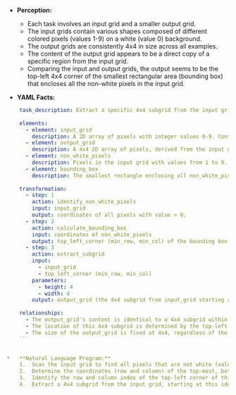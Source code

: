 *   **Perception:**
    *   Each task involves an input grid and a smaller output grid.
    *   The input grids contain various shapes composed of different colored pixels (values 1-9) on a white (value 0) background.
    *   The output grids are consistently 4x4 in size across all examples.
    *   The content of the output grid appears to be a direct copy of a specific region from the input grid.
    *   Comparing the input and output grids, the output seems to be the top-left 4x4 corner of the smallest rectangular area (bounding box) that encloses all the non-white pixels in the input grid.

*   **YAML Facts:**
    
```yaml
    task_description: Extract a specific 4x4 subgrid from the input grid based on the location of non-white pixels.
    
    elements:
      - element: input_grid
        description: A 2D array of pixels with integer values 0-9. Contains a background (white, 0) and one or more foreground objects (non-white pixels).
      - element: output_grid
        description: A 4x4 2D array of pixels, derived from the input grid.
      - element: non_white_pixels
        description: Pixels in the input grid with values from 1 to 9.
      - element: bounding_box
        description: The smallest rectangle enclosing all non_white_pixels in the input grid. Defined by its top-left corner coordinates (min_row, min_col).
    
    transformation:
      - step: 1
        action: identify_non_white_pixels
        input: input_grid
        output: coordinates of all pixels with value > 0.
      - step: 2
        action: calculate_bounding_box
        input: coordinates of non_white_pixels
        output: top_left_corner (min_row, min_col) of the bounding box.
      - step: 3
        action: extract_subgrid
        input: 
          - input_grid
          - top_left_corner (min_row, min_col)
        parameters:
          - height: 4
          - width: 4
        output: output_grid (the 4x4 subgrid from input_grid starting at [min_row, min_col]).
    
    relationships:
      - The output_grid's content is identical to a 4x4 subgrid within the input_grid.
      - The location of this 4x4 subgrid is determined by the top-left corner of the bounding_box of non_white_pixels.
      - The size of the output_grid is fixed at 4x4, regardless of the bounding_box size.
    ```


*   **Natural Language Program:**
    1.  Scan the input grid to find all pixels that are not white (value is not 0).
    2.  Determine the coordinates (row and column) of the top-most, bottom-most, left-most, and right-most non-white pixels. These define the minimum bounding box containing all non-white content.
    3.  Identify the row and column index of the top-left corner of this bounding box (minimum row, minimum column).
    4.  Extract a 4x4 subgrid from the input grid, starting at this identified top-left corner. This 4x4 subgrid is the output grid.